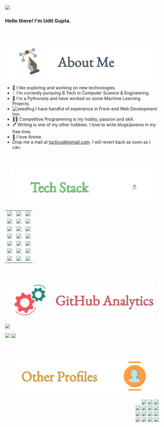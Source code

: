 <!-- image here -->

![](https://komarev.com/ghpvc/?username=luctivud)

### Hello there! I'm Udit Gupta.

<!-- I see that you have stumbled upon by GitHub profile, so let me introduce myself in a gist. _[clears throat]_ -->
<!-- <img src="https://media.giphy.com/media/hvRJCLFzcasrR4ia7z/giphy.gif" width="25px"> -->

<br>
<br>

<p align = "left"> 
<img src="https://github.com/luctivud/luctivud/blob/main/assets/gifs/pen-doretti-nicholas-dribble.gif" height="120em" />
<img src="https://github.com/luctivud/luctivud/blob/main/assets/imgs/AboutMe-light.png" height="120em" />
</p>

- 🔭 I like exploring and working on new technologies.
- 💡 I'm currently pursuing B.Tech in Computer Science & Engineering.
- 🐍 I'm a Pythonista and have worked on some Machine Learning Projects.
- <g-emoji class="g-emoji" alias="seedling" fallback-src="https://github.githubassets.com/images/icons/emoji/unicode/1f331.png"><img class="emoji" alt="seedling" height="20" width="20" src="https://github.githubassets.com/images/icons/emoji/unicode/1f331.png"></g-emoji> I have handful of experience in Front-end Web Development too. 
- 👨‍💻 Competitive Programming is my hobby, passion and skill.
- 🖊️ Writing is one of my other hobbies. I love to write blogs/poems in my free time.
- 💙 I love Anime. 
- Drop me a mail at <a href = "mailto:luctivud@gmail.com">luctivud@gmail.com</a>. I will revert back as soon as I can.
<!-- - <a href ="mailto:luctivud@gmail.com">![Gmail Badge](https://img.shields.io/badge/-luctivud@gmail.com-c14438?style=flat-square&logo=Gmail&logoColor=white&link=mailto:luctivud@gmail.com)</a> -->

<br>
<br>

<p align = "right">
  <img src="https://github.com/luctivud/luctivud/blob/main/assets/imgs/TechStack-light-center.png" height="120em" />
  <img src="https://github.com/luctivud/luctivud/blob/main/assets/gifs/resp-dribble.gif" height="120em" />
</p>

<div align = "right">
  <table>
    <tr>
      <td> <img src = "https://img.shields.io/badge/-C++-05122A?style=flat&logo=C%2B%2B&logoColor=00599C" \> </td>
      <td> <img src = "https://img.shields.io/badge/-C-05122A?style=flat&logo=C&logoColor=A8B9CC" \> </td>
      <td> <img src = "https://img.shields.io/badge/-Kotlin-05122A?style=flat&logo=kotlin" \> </td>
    </tr>
    <tr>
      <td> <img src = "https://img.shields.io/badge/-Python3-05122A?style=flat&logo=python" \> </td>
      <td> <img src = "https://img.shields.io/badge/-pypy3-05122A?style=flat&logo=pypy" \> </td>
      <td> <img src = "https://img.shields.io/badge/-Numpy-05122A?style=flat&logo=numpy" \> </td>
    </tr>
    <tr>
      <td> <img src = "https://img.shields.io/badge/-Pandas-05122A?style=flat&logo=pandas" \> </td>
      <td> <img src = "https://img.shields.io/badge/-Scipy-05122A?style=flat&logo=scipy" \> </td>
      <td> <img src = "https://img.shields.io/badge/-Tableau-05122A?style=flat&logo=Tableau" \> </td>
    </tr>
    <tr>
      <td> <img src = "https://img.shields.io/badge/-HTML5-05122A?style=flat&logo=HTML5" \> </td>
      <td> <img src = "https://img.shields.io/badge/-CSS3-05122A?style=flat&logo=CSS3&logoColor=1572B6" \> </td>
      <td> <img src = "https://img.shields.io/badge/-Bootstrap4-05122A?style=flat&logo=bootstrap&logoColor=563D7C" \> </td>
    </tr>
    <tr>
      <td> <img src = "https://img.shields.io/badge/-JavaScript-05122A?style=flat&logo=javascript" \> </td>
      <td> <img src = "https://img.shields.io/badge/-TypeScript-05122A?style=flat&logo=typescript" \> </td>
      <td> <img src = "https://img.shields.io/badge/-Angular7-05122A?style=flat&logo=angular" \> </td>
    </tr>
    <tr>
      <td> <img src = "https://img.shields.io/badge/-MySQL-05122A?style=flat&logo=mysql" \> </td>
      <td> <img src = "https://img.shields.io/badge/-Markdown-05122A?style=flat&logo=markdown" \> </td>
      <td> <img src = "https://img.shields.io/badge/-Latex-05122A?style=flat&logo=latex" \> </td>
    </tr>
    <tr>
      <td> <img src = "https://img.shields.io/badge/-Git-05122A?style=flat&logo=git" \> </td>
      <td> <img src = "https://img.shields.io/badge/-Sublime%20Text%203-05122A?style=flat&logo=sublimetext" \> </td>
      <td> <img src = "https://img.shields.io/badge/-Visual%20Studio%20Code-05122A?style=flat&logo=visual-studio-code&logoColor=007ACC" \> </td>
    </tr>
  </table>
</div>

<br>
<br>

<!-- ### ⚙️ &nbsp;GitHub Analytics -->

<p align = "left"> 
<img src="https://github.com/luctivud/luctivud/blob/main/assets/gifs/motion-doretti-nicolas-dribble.gif" height="120em" />
<img src="https://github.com/luctivud/luctivud/blob/main/assets/imgs/Analytics-light.png" height="120em" />
</p>

<p align = "left">
  <img align="left" src= "https://github-profile-trophy.vercel.app/?username=luctivud&theme=flat&rank=S,AAA,AA,B,C,A" />
</p>

<br/>

<p align = "left">
  <img height="150em" src="https://github-readme-stats-eight-theta.vercel.app/api?username=luctivud&show_icons=true&theme=buefy&include_all_commits=true&count_private=true"/>
  <img height = "150em" src="https://github-readme-stats-eight-theta.vercel.app/api/top-langs/?username=luctivud&layout=compact&langs_count=6&theme=buefy"/>
</p>

<br>
<br>

<!-- ### 🤝🏻 &nbsp;Connect with Me -->

<p align = "right"> 
  <img src="https://github.com/luctivud/luctivud/blob/main/assets/imgs/OtherProfiles-light.png" height="120em" />
  <img src="https://github.com/luctivud/luctivud/blob/main/assets/gifs/team-doretti-nicolas-dribble.gif" height="120em" />
</p>

<p align="right">
<a href="https://www.linkedin.com/in/udit-gupta-1b7863135/"><img src="https://img.shields.io/badge/-Udit%20Gupta-0077B5?style=flat&logo=Linkedin&logoColor=white"/></a>
<a href="mailto:luctivud@gmail.com"><img src="https://img.shields.io/badge/-luctivud@gmail.com-D14836?style=flat&logo=Gmail&logoColor=white"/></a>
<a href="https://twitter.com/luctivud"><img src="https://img.shields.io/badge/-@luctivud-1877F2?style=flat&logo=Twitter&logoColor=white"/></a>
<br>
<a href="https://instagram.com/t1d.ug"><img src="https://img.shields.io/badge/-@t1d.ug-E4405F?style=flat&logo=Instagram&logoColor=white"/></a>
<a href="https://m.facebook.com/udit.gupta.10048"><img src="https://img.shields.io/badge/-UditGupta-3B5998?style=flat&logo=Facebook&logoColor=white"/></a>
<a href="https://www.miraquill.com/luctivud"><img src="https://img.shields.io/badge/Miraquill-luctivud-dc4e41?style=flat&logo=&logoColor=white"/></a>
<a href="https://www.quora.com/profile/Udit-Gupta-%E0%A4%89%E0%A4%A6%E0%A4%BF%E0%A4%A4-%E0%A4%97%E0%A5%81%E0%A4%AA%E0%A5%8D%E0%A4%A4%E0%A4%BE-1"><img src="https://img.shields.io/badge/-luctivud-A82723?style=flat&logo=Quora&logoColor=white"/></a>
<br>
<a href="https://stackoverflow.com/users/11529601/luctivud"><img src="https://img.shields.io/badge/-luctivud-f48024?style=flat&logo=Stackoverflow&logoColor=white"/></a>
<a href="https://codeforces.com/profile/luctivud"><img src="https://img.shields.io/badge/-luctivud-445F9D?style=flat&logo=Codeforces&logoColor=white"/></a>
<a href="https://www.codechef.com/users/light301"><img src="https://img.shields.io/badge/-light301-5D3319?style=flat&logo=Codechef&logoColor=white"/></a>
<a href="https://leetcode.com/luctivud/"><img src="https://img.shields.io/badge/-luctivud-FFA116?style=flat&logo=Leetcode&logoColor=white"/></a>
<br>
<a href="https://atcoder.jp/users/luctivud"><img src="https://img.shields.io/badge/Atcoder-luctivud-222222?style=flat&logo=atcoder&logoColor=white"/></a>
<a href="https://www.hackerearth.com/@luctivud"><img src="https://img.shields.io/badge/-luctivud-323754?style=flat&logo=Hackerearth&logoColor=white"/></a>
<a href="https://www.hackerrank.com/luctivud?hr_r=1"><img src="https://img.shields.io/badge/-luctivud-2EC866?style=flat&logo=Hackerrank&logoColor=white"/></a>
<a href="https://www.topcoder.com/members/luctivud"><img src="https://img.shields.io/badge/-luctivud-43D7B0?style=flat&logo=Topcoder&logoColor=white"/></a>
</p>


<!-- <div align = "center">
  <p>
  <img align="center" src="https://github-readme-stats.vercel.app/api/top-langs/?username=luctivud&theme=dark&layout=compact" /></p><p><img src="https://i.giphy.com/media/LMt9638dO8dftAjtco/200.webp" width="100">
  <img src="https://i.giphy.com/media/IdyAQJVN2kVPNUrojM/200.webp" width="100">
  <img src="https://i.giphy.com/media/KzJkzjggfGN5Py6nkT/200.webp" width="100"><img src=https://media3.giphy.com/media/XAxylRMCdpbEWUAvr8/giphy.gif width="105"><img src=https://media4.giphy.com/media/fsEaZldNC8A1PJ3mwp/giphy.gif width="105"></p>
  </div> -->


<!-- ![C]()&nbsp;
![Kotlin]()&nbsp;
\
![Python]()&nbsp;
![Pypy]()&nbsp;
![Numpy]()&nbsp;
\
![Pandas]()&nbsp;
![Scipy]()&nbsp;
![Tableau]()&nbsp;
\
![HTML]()&nbsp;
![CSS]()&nbsp;
![Bootstrap]()
\
![JavaScript]()&nbsp;
![TypeScript]()&nbsp;
![Angular7]()&nbsp;
\
![MySQL]()&nbsp;
![Git]()&nbsp;
![Markdown]()
\
![Latex]()
![Visual Studio Code]()&nbsp;
![Sublime3]() -->


<!-- ![GitHub](https://img.shields.io/badge/-GitHub-05122A?style=flat&logo=github)&nbsp; -->

<!-- ![Java](https://img.shields.io/badge/-Java-05122A?style=flat&logo=java)&nbsp; -->
